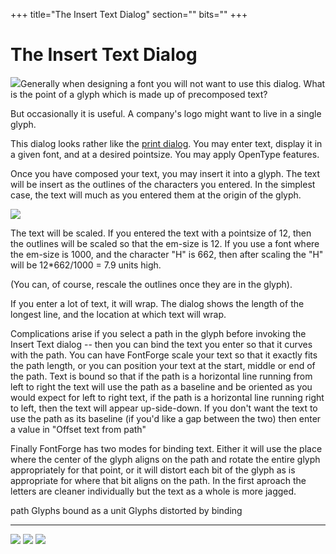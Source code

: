 +++
title="The Insert Text Dialog"
section=""
bits=""
+++


The Insert Text Dialog
======================

![](img/InsertTxtDlg.png)Generally when designing a font you will not want
to use this dialog. What is the point of a glyph which is made up of
precomposed text?

But occasionally it is useful. A company's logo might want to live in a
single glyph.

This dialog looks rather like the [print dialog](display.html). You may
enter text, display it in a given font, and at a desired pointsize. You
may apply OpenType features.

Once you have composed your text, you may insert it into a glyph. The
text will be insert as the outlines of the characters you entered. In
the simplest case, the text will much as you entered them at the origin
of the glyph.

![](img/TextUnbound.png)

The text will be scaled. If you entered the text with a pointsize of 12,
then the outlines will be scaled so that the em-size is 12. If you use a
font where the em-size is 1000, and the character "H" is 662, then after
scaling the "H" will be 12\*662/1000 = 7.9 units high.

(You can, of course, rescale the outlines once they are in the glyph).

If you enter a lot of text, it will wrap. The dialog shows the length of
the longest line, and the location at which text will wrap.

Complications arise if you select a path in the glyph before invoking
the Insert Text dialog -- then you can bind the text you enter so that
it curves with the path. You can have FontForge scale your text so that
it exactly fits the path length, or you can position your text at the
start, middle or end of the path. Text is bound so that if the path is a
horizontal line running from left to right the text will use the path as
a baseline and be oriented as you would expect for left to right text,
if the path is a horizontal line running right to left, then the text
will appear up-side-down. If you don't want the text to use the path as
its baseline (if you'd like a gap between the two) then enter a value in
"Offset text from path"

Finally FontForge has two modes for binding text. Either it will use the
place where the center of the glyph aligns on the path and rotate the
entire glyph appropriately for that point, or it will distort each bit
of the glyph as is appropriate for where that bit aligns on the path. In
the first aproach the letters are cleaner individually but the text as a
whole is more jagged.

  path                  Glyphs bound as a unit           Glyphs distorted by binding
  --------------------- -------------------------------- -----------------------------------
  ![](img/PathToBind.png)   ![](img/TextBoundUnitaryGlyph.png)   ![](img/TextBoundDistortedGlyphs.png)


